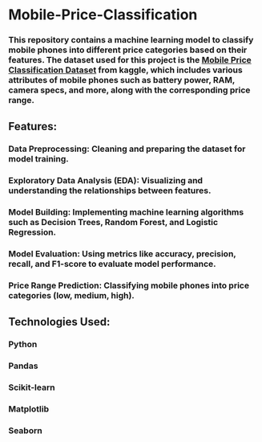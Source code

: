 # Mobile-Price-Classification

### This repository contains a machine learning model to classify mobile phones into different price categories based on their features. The dataset used for this project is the [Mobile Price Classification Dataset](https://www.kaggle.com/datasets/iabhishekofficial/mobile-price-classification) from kaggle, which includes various attributes of mobile phones such as battery power, RAM, camera specs, and more, along with the corresponding price range.

## Features:
### Data Preprocessing: Cleaning and preparing the dataset for model training.
### Exploratory Data Analysis (EDA): Visualizing and understanding the relationships between features.
### Model Building: Implementing machine learning algorithms such as Decision Trees, Random Forest, and Logistic Regression.
### Model Evaluation: Using metrics like accuracy, precision, recall, and F1-score to evaluate model performance.
### Price Range Prediction: Classifying mobile phones into price categories (low, medium, high).
## Technologies Used:
### Python
### Pandas
### Scikit-learn
### Matplotlib
### Seaborn
